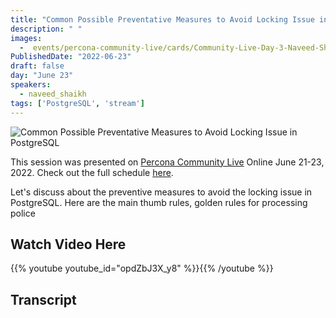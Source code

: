 ```yaml
---
title: "Common Possible Preventative Measures to Avoid Locking Issue in PostgreSQL"
description: " "
images:
  -  events/percona-community-live/cards/Community-Live-Day-3-Naveed-Shaikh.jpg
PublishedDate: "2022-06-23"
draft: false
day: "June 23"
speakers:
  - naveed_shaikh
tags: ['PostgreSQL', 'stream']
---
```


![Common Possible Preventative Measures to Avoid Locking Issue in PostgreSQL](events/percona-community-live/cards/Community-Live-Day-3-Naveed-Shaikh.jpg)

This session was presented on [Percona Community Live](/events/percona-community-live-2022/) Online June 21-23, 2022. Check out the full schedule [here](/events/percona-community-live-2022/).

Let's discuss about the preventive measures to avoid the locking issue in PostgreSQL. Here are the main thumb rules, golden rules for processing police

## Watch Video Here

{{% youtube youtube_id="opdZbJ3X_y8" %}}{{% /youtube %}}

## Transcript